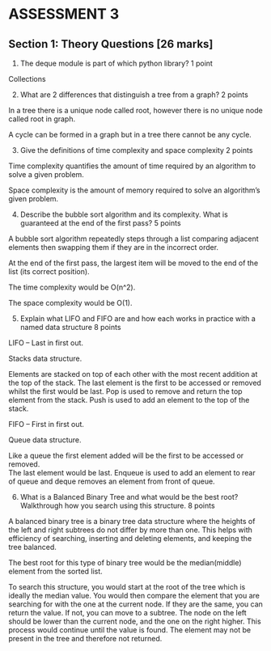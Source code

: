 # ASSESSMENT 3

## Section 1: Theory Questions [26 marks] 

1. The deque module is part of which python library? 1 point  

Collections 

 

2. What are 2 differences that distinguish a tree from a graph? 2 points  

In a tree there is a unique node called root, however there is no unique node called root in graph. 

A cycle can be formed in a graph but in a tree	there cannot be any cycle. 

 

3. Give the definitions of time complexity and space complexity 2 points  

Time complexity quantifies the amount of time required by an algorithm to solve a given problem.  

Space complexity is the amount of memory required to solve an algorithm’s given problem. 

 

4. Describe the bubble sort algorithm and its complexity. What is guaranteed at the end of the first pass? 5 points  

A bubble sort algorithm repeatedly steps through a list comparing adjacent elements then swapping them if they are in the incorrect order.  

At the end of the first pass, the largest item will be moved to the end of the list (its correct position).  

The time complexity would be O(n^2). 

The space complexity would be O(1). 

 

5. Explain what LIFO and FIFO are and how each works in practice with a named data structure 8 points  

LIFO – Last in first out.  

Stacks data structure. 

Elements are stacked on top of each other with the most recent addition at the top of the stack. 
The last element is the first to be accessed or removed whilst the first would be last. 
Pop is used to remove and return the top element from the stack. 
Push is used to add an element to the top of the stack. 

 

FIFO – First in first out. 

Queue data structure.  

Like a queue the first element added will be the first to be accessed or removed.  
The last element would be last. 
Enqueue is used to add an element to rear of queue and deque removes an element from front of queue. 

 

6. What is a Balanced Binary Tree and what would be the best root? Walkthrough how you search using this structure. 8 points 

A balanced binary tree is a binary tree data structure where the heights of the left and right subtrees do not differ by 
more than one. This helps with efficiency of searching, inserting and deleting elements, and keeping the tree balanced. 

The best root for this type of binary tree would be the median(middle) element from the sorted list. 

To search this structure, you would start at the root of the tree which is ideally the median value. You would then 
compare the element that you are searching for with the one at the current node. If they are the same, you can return 
the value. If not, you can move to a subtree. The node on the left should be lower than the current node, and the one 
on the right higher. This process would continue until the value is found. The element may not be present in the tree 
and therefore not returned. 

